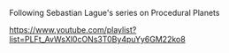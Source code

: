 Following Sebastian Lague's series on Procedural Planets

https://www.youtube.com/playlist?list=PLFt_AvWsXl0cONs3T0By4puYy6GM22ko8

